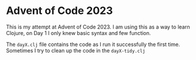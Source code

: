 # Advent of Code 2023

This is my attempt at Advent of Code 2023.
I am using this as a way to learn Clojure, on Day 1 I only knew basic syntax and few function.

The `dayX.clj` file contains the code as I run it successfully the first time.
Sometimes I try to clean up the code in the `dayX-tidy.clj`
